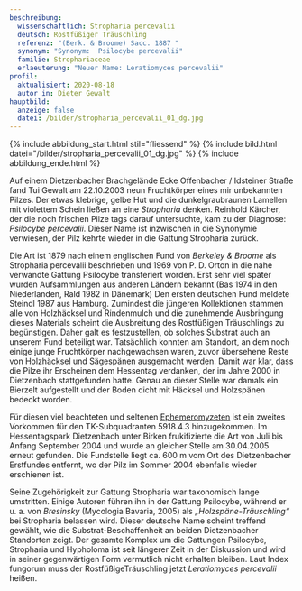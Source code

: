 ```yaml
---
beschreibung:
  wissenschaftlich: Stropharia percevalii
  deutsch: Rostfüßiger Träuschling
  referenz: "(Berk. & Broome) Sacc. 1887 "
  synonym: "Synonym:  Psilocybe percevalii"
  familie: Strophariaceae
  erlaeuterung: "Neuer Name: Leratiomyces percevalii"
profil:
  aktualisiert: 2020-08-18
  autor_in: Dieter Gewalt
hauptbild:
  anzeige: false
  datei: /bilder/stropharia_percevalii_01_dg.jpg
---
```

{% include abbildung_start.html stil="fliessend" %}
{% include bild.html datei="/bilder/stropharia_percevalii_01_dg.jpg" %}
{% include abbildung_ende.html %}

Auf einem Dietzenbacher Brachgelände Ecke Offenbacher / Idsteiner Straße fand Tui Gewalt am 22.10.2003 neun Fruchtkörper eines mir unbekannten Pilzes. Der etwas klebrige, gelbe Hut und die dunkelgraubraunen Lamellen mit violettem Schein ließen an eine *Stropharia* denken. Reinhold Kärcher, der die noch frischen Pilze tags darauf untersuchte, kam zu der Diagnose: *Psilocybe percevalii*. Dieser Name ist inzwischen in die Synonymie verwiesen, der Pilz kehrte wieder in die Gattung Stropharia zurück.

Die Art ist 1879 nach einem englischen Fund von *Berkeley & Broome* als Stropharia percevalii beschrieben und 1969 von P. D. Orton in die nahe verwandte Gattung Psilocybe transferiert worden. Erst sehr viel später wurden Aufsammlungen aus anderen Ländern bekannt (Bas 1974 in den Niederlanden, Rald 1982 in Dänemark) Den ersten deutschen Fund meldete Steindl 1987 aus Hamburg. Zumindest die jüngeren Kollektionen stammen alle von Holzhäcksel und Rindenmulch und die zunehmende Ausbringung dieses Materials scheint die Ausbreitung des Rostfüßigen Träuschlings zu begünstigen. Daher galt es festzustellen, ob solches Substrat auch an unserem Fund beteiligt war. Tatsächlich konnten am Standort, an dem noch einige junge Fruchtkörper nachgewachsen waren, zuvor übersehene Reste von Holzhäcksel und Sägespänen ausgemacht werden. Damit war klar, dass die Pilze ihr Erscheinen dem Hessentag verdanken, der im Jahre 2000 in Dietzenbach stattgefunden hatte. Genau an dieser Stelle war damals ein Bierzelt aufgestellt und der Boden dicht mit Häcksel und Holzspänen bedeckt worden.

Für diesen viel beachteten und seltenen [Ephemeromyzeten](Ephemeromyzet "Glossar") ist ein zweites Vorkommen für den TK-Subquadranten 5918.4.3 hinzugekommen. Im Hessentagspark Dietzenbach unter Birken frukifizierte die Art von Juli bis Anfang September 2004 und wurde an gleicher Stelle am 30.04.2005 erneut gefunden. Die Fundstelle liegt ca. 600 m vom Ort des Dietzenbacher Erstfundes entfernt, wo der Pilz im Sommer 2004 ebenfalls wieder erschienen ist.

Seine Zugehörigkeit zur Gattung Stropharia war taxonomisch lange umstritten. Einige Autoren führen ihn in der Gattung Psilocybe, während er u. a. von *Bresinsky* (Mycologia Bavaria, 2005) als *„Holzspäne-Träuschling“* bei Stropharia belassen wird. Dieser deutsche Name scheint treffend gewählt, wie die Substrat-Beschaffenheit an beiden Dietzenbacher Standorten zeigt. Der gesamte Komplex um die Gattungen Psilocybe, Stropharia und Hypholoma ist seit längerer Zeit in der Diskussion und wird in seiner gegenwärtigen Form vermutlich nicht erhalten bleiben. Laut Index fungorum muss der RostfüßigeTräuschling jetzt *Leratiomyces percevalii* heißen.